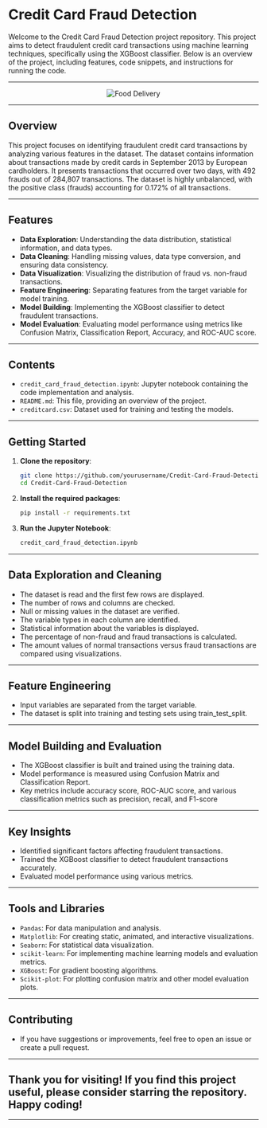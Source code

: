 # Credit Card Fraud Detection

Welcome to the Credit Card Fraud Detection project repository. This project aims to detect fraudulent credit card transactions using machine learning techniques, specifically using the XGBoost classifier. Below is an overview of the project, including features, code snippets, and instructions for running the code.

---

<div align="center">
  <img src="./images/food_image.jpg" alt="Food Delivery" style="border:none;">
</div>

---

## Overview

This project focuses on identifying fraudulent credit card transactions by analyzing various features in the dataset. The dataset contains information about transactions made by credit cards in September 2013 by European cardholders. It presents transactions that occurred over two days, with 492 frauds out of 284,807 transactions. The dataset is highly unbalanced, with the positive class (frauds) accounting for 0.172% of all transactions.

---

## Features

- **Data Exploration**: Understanding the data distribution, statistical information, and data types.
- **Data Cleaning**: Handling missing values, data type conversion, and ensuring data consistency.
- **Data Visualization**: Visualizing the distribution of fraud vs. non-fraud transactions.
- **Feature Engineering**: Separating features from the target variable for model training.
- **Model Building**: Implementing the XGBoost classifier to detect fraudulent transactions.
- **Model Evaluation**: Evaluating model performance using metrics like Confusion Matrix, Classification Report, Accuracy, and ROC-AUC score.

---

## Contents

- `credit_card_fraud_detection.ipynb`: Jupyter notebook containing the code implementation and analysis.
- `README.md`: This file, providing an overview of the project.
- `creditcard.csv`: Dataset used for training and testing the models.

---

## Getting Started

1. **Clone the repository**:
   ```bash
   git clone https://github.com/yourusername/Credit-Card-Fraud-Detection.git
   cd Credit-Card-Fraud-Detection
2. **Install the required packages**:
   ```bash
   pip install -r requirements.txt
3. **Run the Jupyter Notebook**:
   ```bash
   credit_card_fraud_detection.ipynb

---

## Data Exploration and Cleaning
- The dataset is read and the first few rows are displayed.
- The number of rows and columns are checked.
- Null or missing values in the dataset are verified.
- The variable types in each column are identified.
- Statistical information about the variables is displayed.
- The percentage of non-fraud and fraud transactions is calculated.
- The amount values of normal transactions versus fraud transactions are compared using visualizations.

---

## Feature Engineering
- Input variables are separated from the target variable.
- The dataset is split into training and testing sets using train_test_split.

---

## Model Building and Evaluation
- The XGBoost classifier is built and trained using the training data.
- Model performance is measured using Confusion Matrix and Classification Report.
- Key metrics include accuracy score, ROC-AUC score, and various classification metrics such as precision, recall, and F1-score

---

## Key Insights
- Identified significant factors affecting fraudulent transactions.
- Trained the XGBoost classifier to detect fraudulent transactions accurately.
- Evaluated model performance using various metrics.

---

## Tools and Libraries
- `Pandas`: For data manipulation and analysis.
- `Matplotlib`: For creating static, animated, and interactive visualizations.
- `Seaborn`: For statistical data visualization.
- `scikit-learn`: For implementing machine learning models and evaluation metrics.
- `XGBoost`: For gradient boosting algorithms.
- `Scikit-plot`: For plotting confusion matrix and other model evaluation plots.

---

## Contributing
- If you have suggestions or improvements, feel free to open an issue or create a pull request.

---

## Thank you for visiting! If you find this project useful, please consider starring the repository. Happy coding!

---
